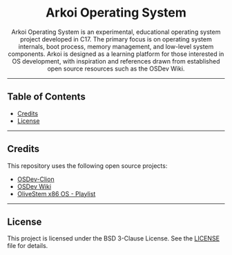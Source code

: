 <h1 align="center" id="title">Arkoi Operating System</h1>

<p align="center" id="description">
Arkoi Operating System is an experimental, educational operating system project developed in C17. The primary focus is on operating system internals, boot process, memory management, and low-level system components. Arkoi is designed as a learning platform for those interested in OS development, with inspiration and references drawn from established open source resources such as the OSDev Wiki.
</p>

---

## Table of Contents
- [Credits](#credits)
- [License](#license)

---

## Credits
This repository uses the following open source projects:
- [OSDev-Clion](https://github.com/balsigergil/OSDev-Clion)
- [OSDev Wiki](https://wiki.osdev.org/)
- [OliveStem x86 OS - Playlist](https://www.youtube.com/playlist?list=PL2EF13wm-hWAglI8rRbdsCPq_wRpYvQQy)

---

## License
This project is licensed under the BSD 3-Clause License. See the [LICENSE](LICENSE) file for details.
